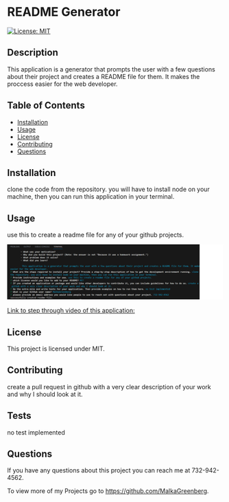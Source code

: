 # README Generator
  [![License: MIT](https://img.shields.io/badge/License-MIT-yellow.svg)](https://opensource.org/licenses/MIT)

  ## Description
  This application is a generator that prompts the user with a few questions about their project and creates a README file for them. It makes the proccess easier for the web developer. 

  ## Table of Contents 
  - [Installation](#installation)
  - [Usage](#usage)
  - [License](#license)
  - [Contributing](#contributing)
  - [Questions](#questions)

  ## Installation
  clone the code from the repository. you will have to install node on your machine, then you can run this application in your terminal.

  ## Usage
  use this to create a readme file for any of your github projects.

  ![screenshot](utils/Screenshot.png)

  [Link to step through video of this application:](https://drive.google.com/file/d/1Y7iFFu95JiKy_HeF2HRqQWmq23rO0wa_/view?usp=sharing)
  

  ## License
  This project is licensed under MIT.


  ## Contributing
  create a pull request in github with a very clear description of your work and why I should look at it.

  ## Tests
  no test implemented

  ## Questions
  If you have any questions about this project you can reach me at 732-942-4562.

  To view more of my Projects go to https://github.com/MalkaGreenberg.
